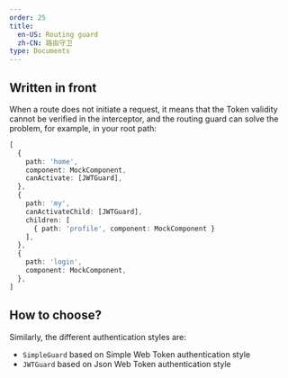 ```yaml
---
order: 25
title: 
  en-US: Routing guard
  zh-CN: 路由守卫
type: Documents
---
```


## Written in front

When a route does not initiate a request, it means that the Token validity cannot be verified in the interceptor, and the routing guard can solve the problem, for example, in your root path:

```ts
[
  {
    path: 'home',
    component: MockComponent,
    canActivate: [JWTGuard],
  },
  {
    path: 'my',
    canActivateChild: [JWTGuard],
    children: [
      { path: 'profile', component: MockComponent }
    ],
  },
  {
    path: 'login',
    component: MockComponent,
  },
]
```

## How to choose?

Similarly, the different authentication styles are:

- `SimpleGuard` based on Simple Web Token authentication style
- `JWTGuard` based on Json Web Token authentication style
